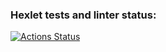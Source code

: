 ### Hexlet tests and linter status:
[![Actions Status](https://github.com/Vadim0802/frontend-project-lvl1/workflows/hexlet-check/badge.svg)](https://github.com/Vadim0802/frontend-project-lvl1/actions)